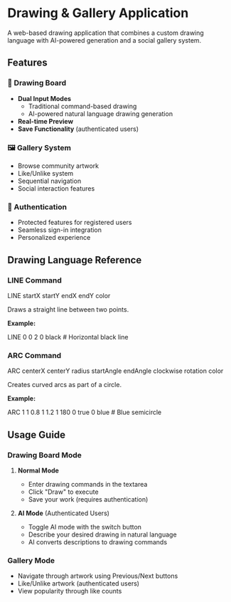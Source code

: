 # Drawing & Gallery Application

A web-based drawing application that combines a custom drawing language with AI-powered generation and a social gallery system.

## Features

### 🎨 Drawing Board

- **Dual Input Modes**
  - Traditional command-based drawing
  - AI-powered natural language drawing generation
- **Real-time Preview**
- **Save Functionality** (authenticated users)

### 🖼️ Gallery System

- Browse community artwork
- Like/Unlike system
- Sequential navigation
- Social interaction features

### 🔐 Authentication

- Protected features for registered users
- Seamless sign-in integration
- Personalized experience

## Drawing Language Reference

### LINE Command

LINE startX startY endX endY color

Draws a straight line between two points.

**Example:**

LINE 0 0 2 0 black   # Horizontal black line

### ARC Command

ARC centerX centerY radius startAngle endAngle  clockwise rotation color

Creates curved arcs as part of a circle.

**Example:**

ARC 1 1 0.8 1 1.2 1 180 0 true 0 blue # Blue semicircle

## Usage Guide

### Drawing Board Mode

1. **Normal Mode**
   - Enter drawing commands in the textarea
   - Click "Draw" to execute
   - Save your work (requires authentication)

2. **AI Mode** (Authenticated Users)
   - Toggle AI mode with the switch button
   - Describe your desired drawing in natural language
   - AI converts descriptions to drawing commands

### Gallery Mode

- Navigate through artwork using Previous/Next buttons
- Like/Unlike artwork (authenticated users)
- View popularity through like counts



